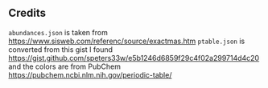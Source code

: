## Credits

`abundances.json` is taken from <https://www.sisweb.com/referenc/source/exactmas.htm>
`ptable.json` is converted from this gist I found <https://gist.github.com/speters33w/e5b1246d6859f29c4f02a299714d4c20> and the colors are from PubChem <https://pubchem.ncbi.nlm.nih.gov/periodic-table/>
